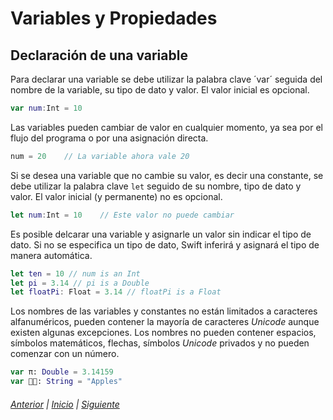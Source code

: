 # Variables y Propiedades

## Declaración de una variable
Para declarar una variable se debe utilizar la palabra clave ´var´ seguida del nombre
de la variable, su tipo de dato y valor. El valor inicial es opcional.

```swift
var num:Int = 10
```

Las variables pueden cambiar de valor en cualquier momento, ya sea por el flujo del 
programa o por una asignación directa.

```swift
num = 20    // La variable ahora vale 20
```

Si se desea una variable que no cambie su valor, es decir una constante, se debe
utilizar la palabra clave `let` seguido de su nombre, tipo de dato y valor. El 
valor inicial (y permanente) no es opcional.

```swift
let num:Int = 10    // Este valor no puede cambiar
```

Es posible delcarar una variable y asignarle un valor sin indicar el tipo de dato.
Si no se especifica un tipo de dato, Swift inferirá y asignará el tipo de manera
automática. 

```swift 
let ten = 10 // num is an Int
let pi = 3.14 // pi is a Double
let floatPi: Float = 3.14 // floatPi is a Float
```

Los nombres de las variables y constantes no están limitados a caracteres alfanuméricos, 
pueden contener la mayoría de caracteres *Unicode* aunque existen algunas excepciones. 
Los nombres no pueden contener espacios, símbolos matemáticos, flechas, símbolos *Unicode*
privados y no pueden comenzar con un número.

```swift
var π: Double = 3.14159
var 🍎🍎: String = "Apples"
```


###### [Anterior](intro.html) | [Inicio](index.html) | [Siguiente](.html) 